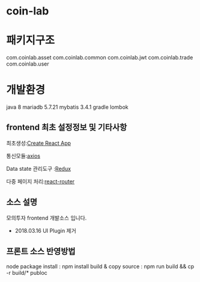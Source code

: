 # coin-lab

# 패키지구조
com.coinlab.asset
com.coinlab.common
com.coinlab.jwt
com.coinlab.trade
com.coinlab.user


# 개발환경
java 8
mariadb 5.7.21
mybatis 3.4.1
gradle
lombok

## frontend 최초 설정정보 및 기타사항

최초생성:[Create React App](https://github.com/facebookincubator/create-react-app)

통신모듈:[axios](https://github.com/axios/axios)

Data state 관리도구 :[Redux](https://redux.js.org/index.html)

다중 페이지 처리:[react-router](https://reacttraining.com/react-router/)

## 소스 설명

모의투자 frontend 개발소스 입니다.

- 2018.03.16 UI Plugin 제거

## 프론트 소스 반영방법

node package install : npm install
build & copy source  : npm run build && cp -r build/* publoc

